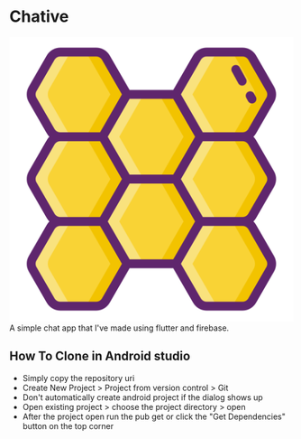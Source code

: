 # Chative

![Logo of Chative](https://github.com/suryadarmana/chative/blob/master/images/logo.png)
A simple chat app that I've made using flutter and firebase.

## How To Clone in Android studio
* Simply copy the repository uri
* Create New Project > Project from version control > Git
* Don't automatically create android project if the dialog shows up
* Open existing project > choose the project directory > open
* After the project open run the pub get or click the "Get Dependencies" button on the top corner



